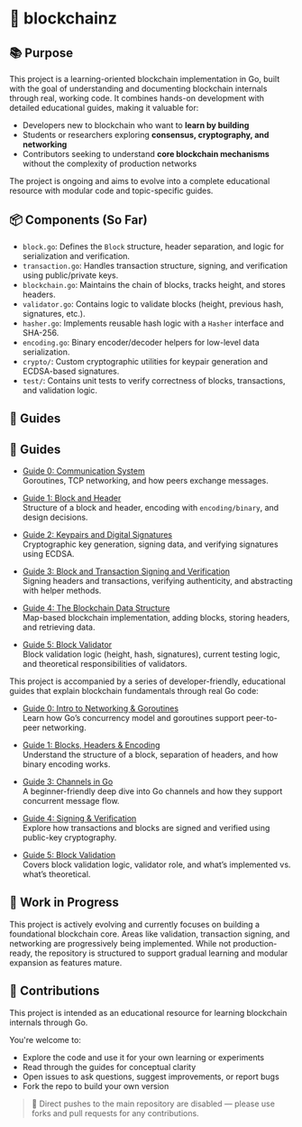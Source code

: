 # 🧱 blockchainz

## 📚 Purpose

This project is a learning-oriented blockchain implementation in Go, built with the goal of understanding and documenting blockchain internals through real, working code. It combines hands-on development with detailed educational guides, making it valuable for:

- Developers new to blockchain who want to **learn by building**
- Students or researchers exploring **consensus, cryptography, and networking**
- Contributors seeking to understand **core blockchain mechanisms** without the complexity of production networks

The project is ongoing and aims to evolve into a complete educational resource with modular code and topic-specific guides.

## 📦 Components (So Far)

- `block.go`: Defines the `Block` structure, header separation, and logic for serialization and verification.
- `transaction.go`: Handles transaction structure, signing, and verification using public/private keys.
- `blockchain.go`: Maintains the chain of blocks, tracks height, and stores headers.
- `validator.go`: Contains logic to validate blocks (height, previous hash, signatures, etc.).
- `hasher.go`: Implements reusable hash logic with a `Hasher` interface and SHA-256.
- `encoding.go`: Binary encoder/decoder helpers for low-level data serialization.
- `crypto/`: Custom cryptographic utilities for keypair generation and ECDSA-based signatures.
- `test/`: Contains unit tests to verify correctness of blocks, transactions, and validation logic.

## 📘 Guides

## 📘 Guides

- [Guide 0: Communication System](https://github.com/ayushn2/blockchainz/blob/main/guide/0.%20communication_system.md)  
  Goroutines, TCP networking, and how peers exchange messages.

- [Guide 1: Block and Header](https://github.com/ayushn2/blockchainz/blob/main/guide/1.%20block_and_header.md)  
  Structure of a block and header, encoding with `encoding/binary`, and design decisions.

- [Guide 2: Keypairs and Digital Signatures](https://github.com/ayushn2/blockchainz/blob/main/guide/2.%20keypairs_and_digital_signatures.md)  
  Cryptographic key generation, signing data, and verifying signatures using ECDSA.

- [Guide 3: Block and Transaction Signing and Verification](https://github.com/ayushn2/blockchainz/blob/main/guide/3.%20block_and_transaction_signing_and_verification.md)  
  Signing headers and transactions, verifying authenticity, and abstracting with helper methods.

- [Guide 4: The Blockchain Data Structure](https://github.com/ayushn2/blockchainz/blob/main/guide/4.%20the_blockchain_data_structure.md)  
  Map-based blockchain implementation, adding blocks, storing headers, and retrieving data.

- [Guide 5: Block Validator](https://github.com/ayushn2/blockchainz/blob/main/guide/5.%20block_validator.md)  
  Block validation logic (height, hash, signatures), current testing logic, and theoretical responsibilities of validators.

This project is accompanied by a series of developer-friendly, educational guides that explain blockchain fundamentals through real Go code:

- [Guide 0: Intro to Networking & Goroutines](./docs/guide1_networking_goroutines.md)  
  Learn how Go’s concurrency model and goroutines support peer-to-peer networking.

- [Guide 1: Blocks, Headers & Encoding](./docs/guide2_blocks_headers_encoding.md)  
  Understand the structure of a block, separation of headers, and how binary encoding works.

- [Guide 3: Channels in Go](./docs/guide3_channels.md)  
  A beginner-friendly deep dive into Go channels and how they support concurrent message flow.

- [Guide 4: Signing & Verification](./docs/guide4_signing_verification.md)  
  Explore how transactions and blocks are signed and verified using public-key cryptography.

- [Guide 5: Block Validation](./docs/guide5_block_validation.md)  
  Covers block validation logic, validator role, and what’s implemented vs. what’s theoretical.

## 🚧 Work in Progress

This project is actively evolving and currently focuses on building a foundational blockchain core. Areas like validation, transaction signing, and networking are progressively being implemented. While not production-ready, the repository is structured to support gradual learning and modular expansion as features mature.

## 🤝 Contributions

This project is intended as an educational resource for learning blockchain internals through Go.

You're welcome to:
- Explore the code and use it for your own learning or experiments
- Read through the guides for conceptual clarity
- Open issues to ask questions, suggest improvements, or report bugs
- Fork the repo to build your own version

> 📌 Direct pushes to the main repository are disabled — please use forks and pull requests for any contributions.
